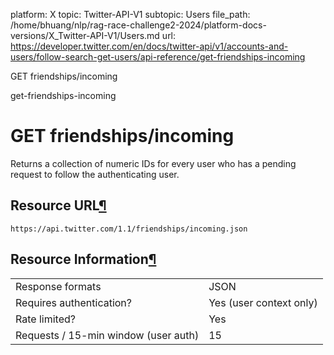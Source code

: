 platform: X
topic: Twitter-API-V1
subtopic: Users
file_path: /home/bhuang/nlp/rag-race-challenge2-2024/platform-docs-versions/X_Twitter-API-V1/Users.md
url: https://developer.twitter.com/en/docs/twitter-api/v1/accounts-and-users/follow-search-get-users/api-reference/get-friendships-incoming

GET friendships/incoming

get-friendships-incoming

# GET friendships/incoming

Returns a collection of numeric IDs for every user who has a pending request to follow the authenticating user.

## Resource URL[¶](#resource-url "Permalink to this headline")

`https://api.twitter.com/1.1/friendships/incoming.json`

## Resource Information[¶](#resource-information "Permalink to this headline")

|     |     |
| --- | --- |
| Response formats | JSON |
| Requires authentication? | Yes (user context only) |
| Rate limited? | Yes |
| Requests / 15-min window (user auth) | 15  |